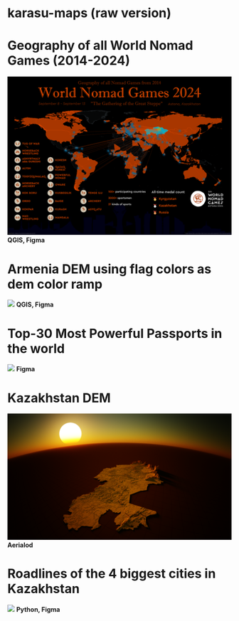 # karasu-maps (raw version)

# Geography of all World Nomad Games (2014-2024)
![](https://raw.githubusercontent.com/RassCrom/karasu-maps/main/maps/wng_4.png)
**QGIS, Figma**

# Armenia DEM using flag colors as dem color ramp
![](https://github.com/RassCrom/karasu-maps/blob/main/maps/armenia%20dem_flag.png)
**QGIS, Figma**

# Top-30 Most Powerful Passports in the world
![](https://github.com/RassCrom/karasu-maps/blob/main/maps/top30%20passports%20v02.png)
**Figma**

# Kazakhstan DEM
![](https://github.com/RassCrom/karasu-maps/blob/main/maps/kz_dem.png)
**Aerialod**

# Roadlines of the 4 biggest cities in Kazakhstan
![](https://github.com/RassCrom/karasu-maps/blob/main/maps/finals.png)
**Python, Figma**
